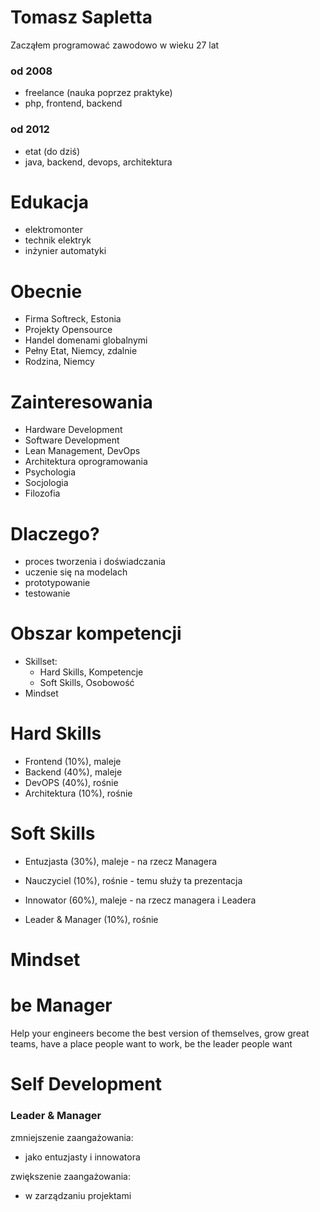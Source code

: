 # Tomasz Sapletta

Zacząłem programować zawodowo w wieku 27 lat
  
### od 2008
+ freelance (nauka poprzez praktyke)
+ php, frontend, backend

### od 2012
+ etat (do dziś)
+ java, backend, devops, architektura
    
# Edukacja

+ elektromonter
+ technik elektryk
+ inżynier automatyki

# Obecnie

+ Firma Softreck, Estonia
+ Projekty Opensource
+ Handel domenami globalnymi
+ Pełny Etat, Niemcy, zdalnie 
+ Rodzina, Niemcy


# Zainteresowania
+ Hardware Development
+ Software Development
+ Lean Management, DevOps
+ Architektura oprogramowania
+ Psychologia
+ Socjologia
+ Filozofia


# Dlaczego?

+ proces tworzenia i doświadczania
+ uczenie się na modelach
+ prototypowanie
+ testowanie


# Obszar kompetencji

+ Skillset: 
    + Hard Skills, Kompetencje
    + Soft Skills, Osobowość
+ Mindset
 

# Hard Skills

+ Frontend (10%), maleje
+ Backend (40%), maleje
+ DevOPS (40%), rośnie
+ Architektura (10%), rośnie


# Soft Skills

[comment]: <> (Każdy z nas ma w różnych tematach różne punkty widzenia:)

+ Entuzjasta (30%), maleje - na rzecz Managera

+ Nauczyciel (10%), rośnie - temu służy ta prezentacja

+ Innowator (60%), maleje - na rzecz managera i Leadera

+ Leader & Manager (10%), rośnie


# Mindset

# be Manager
Help your engineers become the best version of themselves,
grow great teams, have a place people want to work, be the leader people want


# Self Development

### Leader & Manager

zmniejszenie zaangażowania:
+ jako entuzjasty i innowatora


zwiększenie zaangażowania:
+ w zarządzaniu projektami




